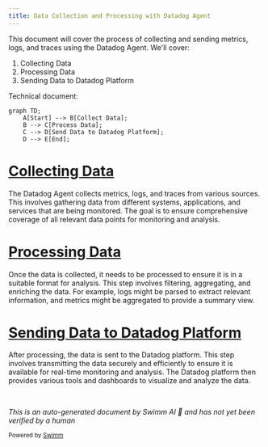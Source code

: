 ```yaml
---
title: Data Collection and Processing with Datadog Agent
---
```

This document will cover the process of collecting and sending metrics, logs, and traces using the Datadog Agent. We'll cover:

1. Collecting Data
2. Processing Data
3. Sending Data to Datadog Platform

Technical document: <SwmLink doc-title="" repo-id="Z2l0aHViJTNBJTNBZGF0YWRvZy1hZ2VudCUzQSUzQVN3aW1tLURlbW8=" path="/.swm/.zxlve15r.sw.md"></SwmLink>

```mermaid
graph TD;
    A[Start] --> B[Collect Data];
    B --> C[Process Data];
    C --> D[Send Data to Datadog Platform];
    D --> E[End];
```

# [Collecting Data](https://app.swimm.io/repos/Z2l0aHViJTNBJTNBZGF0YWRvZy1hZ2VudCUzQSUzQVN3aW1tLURlbW8=/docs/zxlve15r#collecting-data)

The Datadog Agent collects metrics, logs, and traces from various sources. This involves gathering data from different systems, applications, and services that are being monitored. The goal is to ensure comprehensive coverage of all relevant data points for monitoring and analysis.

# [Processing Data](https://app.swimm.io/repos/Z2l0aHViJTNBJTNBZGF0YWRvZy1hZ2VudCUzQSUzQVN3aW1tLURlbW8=/docs/zxlve15r#processing-data)

Once the data is collected, it needs to be processed to ensure it is in a suitable format for analysis. This step involves filtering, aggregating, and enriching the data. For example, logs might be parsed to extract relevant information, and metrics might be aggregated to provide a summary view.

# [Sending Data to Datadog Platform](https://app.swimm.io/repos/Z2l0aHViJTNBJTNBZGF0YWRvZy1hZ2VudCUzQSUzQVN3aW1tLURlbW8=/docs/zxlve15r#sending-data-to-datadog-platform)

After processing, the data is sent to the Datadog platform. This step involves transmitting the data securely and efficiently to ensure it is available for real-time monitoring and analysis. The Datadog platform then provides various tools and dashboards to visualize and analyze the data.

&nbsp;

*This is an auto-generated document by Swimm AI 🌊 and has not yet been verified by a human*

<SwmMeta version="3.0.0" repo-id="Z2l0aHViJTNBJTNBZGF0YWRvZy1hZ2VudCUzQSUzQVN3aW1tLURlbW8=" repo-name="datadog-agent"><sup>Powered by [Swimm](/)</sup></SwmMeta>
